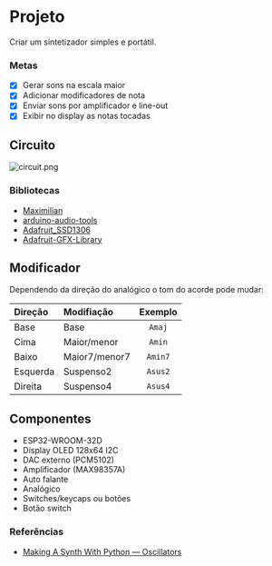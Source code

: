 # Projeto

Criar um sintetizador simples e portátil.

### Metas

- [x] Gerar sons na escala maior
- [x] Adicionar modificadores de nota
- [x] Enviar sons por amplificador e line-out
- [x] Exibir no display as notas tocadas

## Circuito

![circuit.png](./assets/circuit.png)

### Bibliotecas
- [Maximilian](https://github.com/pschatzmann/Maximilian)
- [arduino-audio-tools](https://github.com/pschatzmann/arduino-audio-tools)
- [Adafruit_SSD1306](https://github.com/adafruit/Adafruit_SSD1306)
- [Adafruit-GFX-Library](https://github.com/adafruit/Adafruit-GFX-Library)

## Modificador

Dependendo da direção do analógico o tom do acorde pode mudar:

| Direção  | Modifiação    | Exemplo |
|:---------|:--------------|:-------:|
| Base     | Base          | `Amaj`  |
| Cima     | Maior/menor   | `Amin`  |
| Baixo    | Maior7/menor7 | `Amin7` |
| Esquerda | Suspenso2     | `Asus2` |
| Direita  | Suspenso4     | `Asus4` |

## Componentes

- ESP32-WROOM-32D
- Display OLED 128x64 I2C
- DAC externo (PCM5102)
- Amplificador (MAX98357A)
- Auto falante
- Analógico
- Switches/keycaps ou botões
- Botão switch

### Referências
- [Making A Synth With Python — Oscillators](https://python.plainenglish.io/making-a-synth-with-python-oscillators-2cb8e68e9c3b)

